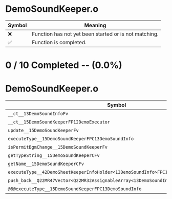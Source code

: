 # DemoSoundKeeper.o
| Symbol | Meaning 
| ------------- | ------------- 
| :x: | Function has not yet been started or is not matching. 
| :white_check_mark: | Function is completed. 


# 0 / 10 Completed -- (0.0%)
# DemoSoundKeeper.o
| Symbol | Decompiled? |
| ------------- | ------------- |
| `__ct__13DemoSoundInfoFv` | :x: |
| `__ct__15DemoSoundKeeperFP12DemoExecutor` | :x: |
| `update__15DemoSoundKeeperFv` | :x: |
| `executeType__15DemoSoundKeeperFPC13DemoSoundInfo` | :x: |
| `isPermitBgmChange__15DemoSoundKeeperFv` | :x: |
| `getTypeString__15DemoSoundKeeperCFv` | :x: |
| `getName__15DemoSoundKeeperCFv` | :x: |
| `executeType__42DemoSheetKeeperInfoHolder<13DemoSoundInfo>FPC13DemoSoundInfo` | :x: |
| `push_back__Q22MR47Vector<Q22MR32AssignableArray<13DemoSoundInfo>>FRC13DemoSoundInfo` | :x: |
| `@8@executeType__15DemoSoundKeeperFPC13DemoSoundInfo` | :x: |
